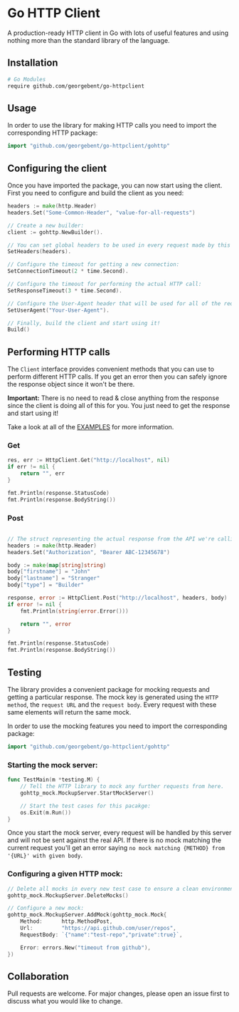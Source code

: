 # Go HTTP Client

A production-ready HTTP client in Go with lots of useful features and using nothing more than the standard library of the language.

## Installation

```bash
# Go Modules
require github.com/georgebent/go-httpclient
```

## Usage
In order to use the library for making HTTP calls you need to import the corresponding HTTP package:

```go
import "github.com/georgebent/go-httpclient/gohttp"
```

## Configuring the client
Once you have imported the package, you can now start using the client. First you need to configure and build the client as you need:

```go
headers := make(http.Header)
headers.Set("Some-Common-Header", "value-for-all-requests")

// Create a new builder:
client := gohttp.NewBuilder().

// You can set global headers to be used in every request made by this client:
SetHeaders(headers).

// Configure the timeout for getting a new connection:
SetConnectionTimeout(2 * time.Second).

// Configure the timeout for performing the actual HTTP call:
SetResponseTimeout(3 * time.Second).

// Configure the User-Agent header that will be used for all of the requests:
SetUserAgent("Your-User-Agent").

// Finally, build the client and start using it!
Build()
```

## Performing HTTP calls
The ``Client`` interface provides convenient methods that you can use to perform different HTTP calls. If you get an error then you can safely ignore the response object since it won't be there.

**Important:** There is no need to read & close anything from the response since the client is doing all of this for you. You just need to get the response and start using it!

Take a look at all of the [EXAMPLES](examples) for more information.

### Get

```go
res, err := HttpClient.Get("http://localhost", nil)
if err != nil {
	return "", err
}

fmt.Println(response.StatusCode)
fmt.Println(response.BodyString())
```

### Post

```go

// The struct representing the actual response from the API we're calling:
headers := make(http.Header)
headers.Set("Authorization", "Bearer ABC-12345678")

body := make(map[string]string)
body["firstname"] = "John"
body["lastname"] = "Stranger"
body["type"] = "Builder"

response, error := HttpClient.Post("http://localhost", headers, body)
if error != nil {
	fmt.Println(string(error.Error()))

	return "", error
}

fmt.Println(response.StatusCode)
fmt.Println(response.BodyString())

```

## Testing

The library provides a convenient package for mocking requests and getting a particular response. The mock key is generated using the ``HTTP method``, the ``request URL`` and the ``request body``. Every request with these same elements will return the same mock.

In order to use the mocking features you need to import the corresponding package:

```go
import "github.com/georgebent/go-httpclient/gohttp"
```

### Starting the mock server:
```go
func TestMain(m *testing.M) {
	// Tell the HTTP library to mock any further requests from here.
	gohttp_mock.MockupServer.StartMockServer()

	// Start the test cases for this pacakge:
	os.Exit(m.Run())
}
```

Once you start the mock server, every request will be handled by this server and will not be sent against the real API. If there is no mock matching the current request you'll get an error saying ``no mock matching {METHOD} from '{URL}' with given body``.

### Configuring a given HTTP mock:

```go
// Delete all mocks in every new test case to ensure a clean environment:
gohttp_mock.MockupServer.DeleteMocks()

// Configure a new mock:
gohttp_mock.MockupServer.AddMock(gohttp_mock.Mock{
	Method:      http.MethodPost,
	Url:         "https://api.github.com/user/repos",
	RequestBody: `{"name":"test-repo","private":true}`,

	Error: errors.New("timeout from github"),
})
```

## Collaboration

Pull requests are welcome. For major changes, please open an issue first to discuss what you would like to change.